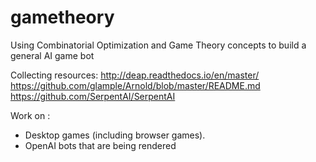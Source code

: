 # gametheory
Using Combinatorial Optimization and Game Theory concepts to build a general AI game bot

Collecting resources:
http://deap.readthedocs.io/en/master/
https://github.com/glample/Arnold/blob/master/README.md
https://github.com/SerpentAI/SerpentAI

Work on :
- Desktop games (including browser games).
- OpenAI bots that are being rendered

